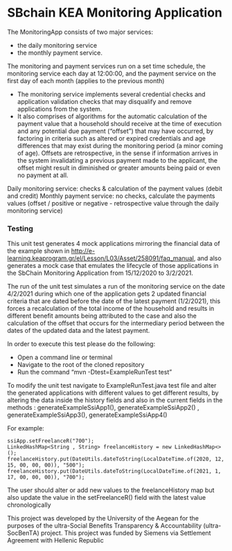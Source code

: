 # SBchain KEA Monitoring Application

The MonitoringApp consists of two major services: 
* the daily monitoring service
* the monthly payment service.

The monitoring and payment services run on a set time schedule, 
the monitoring service each day at 12:00:00, 
and the payment service on the first day of each month 
(applies to the previous month)
* The monitoring service implements several credential checks and application validation checks that may disqualify and remove applications from the system.
* It also comprises of algorithms for the automatic calculation of the payment value that a household should receive at the time of execution and any potential due payment (“offset”) that may have occurred, by factoring in criteria such as altered or expired credentials and age differences that may exist during the monitoring period (a minor coming of age). Offsets are retrospective, in the sense if information arrives in the system invalidating a previous payment made to the applicant, the offset might result in diminished or greater amounts being paid or even no payment at all.

Daily monitoring service: checks & calculation of the payment values (debit and credit)
Monthly payment service: no checks, calculate the payments values (offset / positive or negative - retrospective value through the daily monitoring service)

### Testing

This unit test generates 4 mock applications mirroring the financial data of the example shown in http://e-learning.keaprogram.gr/el/Lesson/L03/Asset/258091/faq_manual, and also generates a mock case that emulates the lifecycle of those applications in the SbChain Monitoring Application from 15/12/2020 to 3/2/2021.

The run of the unit test simulates a run of the monitoring service on the date 4/2/2021 during which one of the application gets 2 updated financial criteria that are dated before the date of the latest payment (1/2/2021), this forces a recalculation of the total income of the household and results in different benefit amounts being attributed to the case and also the calculation of the offset that occurs for the intermediary period between the dates of the updated data and the latest payment.

In order to execute this test  please do the following:
* Open a command line or terminal
* Navigate to the root of the cloned repository
*  Run the command “mvn -Dtest=ExampleRunTest test”

To modify the unit test navigate to ExampleRunTest.java test file and
alter the generated applications with different values to get different results, by altering the data inside the history fields and also in the current fields in the methods : generateExampleSsiApp1(),  generateExampleSsiApp2() , generateExampleSsiApp3(),  generateExampleSsiApp4()

For example: 
```
ssiApp.setFreelanceR("700");
LinkedHashMap<String , String> freelanceHistory = new LinkedHashMap<>();
freelanceHistory.put(DateUtils.dateToString(LocalDateTime.of(2020, 12, 15, 00, 00, 00)), "500");
freelanceHistory.put(DateUtils.dateToString(LocalDateTime.of(2021, 1, 17, 00, 00, 00)), "700");
```
The user should alter or add new values to the freelanceHistory map but also update the value in the setFreelanceR() field with the latest value chronologically




This project was developed by the University of the Aegean for the 
purposes of the ultra-Social Benefits Transparency & Accountability
(ultra-SocBenTΑ) project. This project was funded by Siemens via Settlement Agreement with Hellenic Republic 